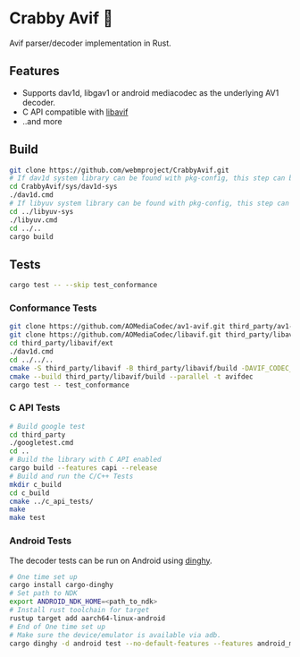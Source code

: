 # Crabby Avif 🦀

Avif parser/decoder implementation in Rust.

## Features
 * Supports dav1d, libgav1 or android mediacodec as the underlying AV1 decoder.
 * C API compatible with [libavif](https://github.com/aomediacodec/libavif)
 * ..and more

## Build

```sh
git clone https://github.com/webmproject/CrabbyAvif.git
# If dav1d system library can be found with pkg-config, this step can be skipped.
cd CrabbyAvif/sys/dav1d-sys
./dav1d.cmd
# If libyuv system library can be found with pkg-config, this step can be skipped.
cd ../libyuv-sys
./libyuv.cmd
cd ../..
cargo build
```

## Tests

```sh
cargo test -- --skip test_conformance
```

### Conformance Tests

```sh
git clone https://github.com/AOMediaCodec/av1-avif.git third_party/av1-avif
git clone https://github.com/AOMediaCodec/libavif.git third_party/libavif
cd third_party/libavif/ext
./dav1d.cmd
cd ../../..
cmake -S third_party/libavif -B third_party/libavif/build -DAVIF_CODEC_DAV1D=LOCAL -DAVIF_BUILD_APPS=ON
cmake --build third_party/libavif/build --parallel -t avifdec
cargo test -- test_conformance
```

### C API Tests

```sh
# Build google test
cd third_party
./googletest.cmd
cd ..
# Build the library with C API enabled
cargo build --features capi --release
# Build and run the C/C++ Tests
mkdir c_build
cd c_build
cmake ../c_api_tests/
make
make test
```

### Android Tests

The decoder tests can be run on Android using [dinghy](https://crates.io/crates/cargo-dinghy).

```sh
# One time set up
cargo install cargo-dinghy
# Set path to NDK
export ANDROID_NDK_HOME=<path_to_ndk>
# Install rust toolchain for target
rustup target add aarch64-linux-android
# End of One time set up
# Make sure the device/emulator is available via adb.
cargo dinghy -d android test --no-default-features --features android_mediacodec,libyuv --target aarch64-linux-android --test decoder_tests
```
